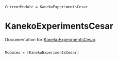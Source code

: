```@meta
CurrentModule = KanekoExperimentsCesar
```

# KanekoExperimentsCesar

Documentation for [KanekoExperimentsCesar](https://github.com/orkolorko/KanekoExperimentsCesar.jl).

```@index
```

```@autodocs
Modules = [KanekoExperimentsCesar]
```
